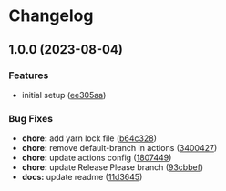 # Changelog

## 1.0.0 (2023-08-04)


### Features

* initial setup ([ee305aa](https://github.com/Temu4/test-release/commit/ee305aa6392af81c4324e77d852cbf35dd85832e))


### Bug Fixes

* **chore:** add yarn lock file ([b64c328](https://github.com/Temu4/test-release/commit/b64c32831c8b14c65bb94eca2110cdb0f834a0b6))
* **chore:** remove default-branch in actions ([3400427](https://github.com/Temu4/test-release/commit/34004272787904596b0726e3236183fcb473ed1f))
* **chore:** update actions config ([1807449](https://github.com/Temu4/test-release/commit/18074490a5541ccc1d810fdb36d73a73014b2826))
* **chore:** update Release Please branch ([93cbbef](https://github.com/Temu4/test-release/commit/93cbbefc7605c5a92d0b27726b1ec5ccdcae167b))
* **docs:** update readme ([11d3645](https://github.com/Temu4/test-release/commit/11d3645e042bdb30f09e879e45fcd8dad44b2545))
